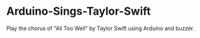 # Arduino-Sings-Taylor-Swift
Play the chorus of "All Too Well" by Taylor Swift using Arduino and buzzer.
